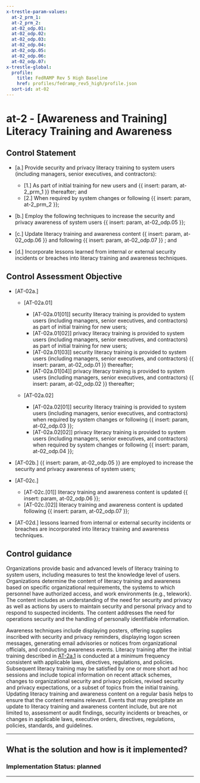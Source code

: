 ```yaml
---
x-trestle-param-values:
  at-2_prm_1:
  at-2_prm_2:
  at-02_odp.01:
  at-02_odp.02:
  at-02_odp.03:
  at-02_odp.04:
  at-02_odp.05:
  at-02_odp.06:
  at-02_odp.07:
x-trestle-global:
  profile:
    title: FedRAMP Rev 5 High Baseline
    href: profiles/fedramp_rev5_high/profile.json
  sort-id: at-02
---
```


# at-2 - \[Awareness and Training\] Literacy Training and Awareness

## Control Statement

- \[a.\] Provide security and privacy literacy training to system users (including managers, senior executives, and contractors):

  - \[1.\] As part of initial training for new users and {{ insert: param, at-2_prm_1 }} thereafter; and
  - \[2.\] When required by system changes or following {{ insert: param, at-2_prm_2 }};

- \[b.\] Employ the following techniques to increase the security and privacy awareness of system users {{ insert: param, at-02_odp.05 }};

- \[c.\] Update literacy training and awareness content {{ insert: param, at-02_odp.06 }} and following {{ insert: param, at-02_odp.07 }} ; and

- \[d.\] Incorporate lessons learned from internal or external security incidents or breaches into literacy training and awareness techniques.

## Control Assessment Objective

- \[AT-02a.\]

  - \[AT-02a.01\]

    - \[AT-02a.01[01]\] security literacy training is provided to system users (including managers, senior executives, and contractors) as part of initial training for new users;
    - \[AT-02a.01[02]\] privacy literacy training is provided to system users (including managers, senior executives, and contractors) as part of initial training for new users;
    - \[AT-02a.01[03]\] security literacy training is provided to system users (including managers, senior executives, and contractors) {{ insert: param, at-02_odp.01 }} thereafter;
    - \[AT-02a.01[04]\] privacy literacy training is provided to system users (including managers, senior executives, and contractors) {{ insert: param, at-02_odp.02 }} thereafter;

  - \[AT-02a.02\]

    - \[AT-02a.02[01]\] security literacy training is provided to system users (including managers, senior executives, and contractors) when required by system changes or following {{ insert: param, at-02_odp.03 }};
    - \[AT-02a.02[02]\] privacy literacy training is provided to system users (including managers, senior executives, and contractors) when required by system changes or following {{ insert: param, at-02_odp.04 }};

- \[AT-02b.\] {{ insert: param, at-02_odp.05 }} are employed to increase the security and privacy awareness of system users;

- \[AT-02c.\]

  - \[AT-02c.[01]\] literacy training and awareness content is updated {{ insert: param, at-02_odp.06 }};
  - \[AT-02c.[02]\] literacy training and awareness content is updated following {{ insert: param, at-02_odp.07 }};

- \[AT-02d.\] lessons learned from internal or external security incidents or breaches are incorporated into literacy training and awareness techniques.

## Control guidance

Organizations provide basic and advanced levels of literacy training to system users, including measures to test the knowledge level of users. Organizations determine the content of literacy training and awareness based on specific organizational requirements, the systems to which personnel have authorized access, and work environments (e.g., telework). The content includes an understanding of the need for security and privacy as well as actions by users to maintain security and personal privacy and to respond to suspected incidents. The content addresses the need for operations security and the handling of personally identifiable information.

Awareness techniques include displaying posters, offering supplies inscribed with security and privacy reminders, displaying logon screen messages, generating email advisories or notices from organizational officials, and conducting awareness events. Literacy training after the initial training described in [AT-2a.1](#at-2_smt.a.1) is conducted at a minimum frequency consistent with applicable laws, directives, regulations, and policies. Subsequent literacy training may be satisfied by one or more short ad hoc sessions and include topical information on recent attack schemes, changes to organizational security and privacy policies, revised security and privacy expectations, or a subset of topics from the initial training. Updating literacy training and awareness content on a regular basis helps to ensure that the content remains relevant. Events that may precipitate an update to literacy training and awareness content include, but are not limited to, assessment or audit findings, security incidents or breaches, or changes in applicable laws, executive orders, directives, regulations, policies, standards, and guidelines.

______________________________________________________________________

## What is the solution and how is it implemented?

<!-- For implementation status enter one of: implemented, partial, planned, alternative, not-applicable -->

<!-- Note that the list of rules under ### Rules: is read-only and changes will not be captured after assembly to JSON -->
<!-- Add control implementation description here for control: at-2 -->

### Implementation Status: planned

______________________________________________________________________
